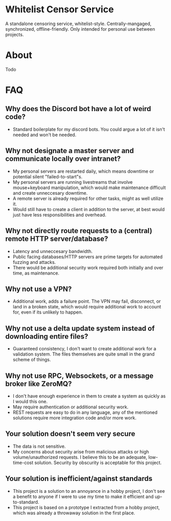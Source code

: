 # Whitelist Censor Service

A standalone censoring service, whitelist-style. Centrally-mangaged, synchronized, offline-friendly. Only intended for personal use between projects.

# About

Todo

# FAQ

## Why does the Discord bot have a lot of weird code?

- Standard boilerplate for my discord bots. You could argue a lot of it isn't needed and won't be needed.

## Why not designate a master server and communicate locally over intranet?

- My personal servers are restarted daily, which means downtime or potential silent "failed-to-start"s.
- My personal servers are running livestreams that involve mouse+keyboard manipulation, which would make maintenance difficult and create unneccesary downtime.
- A remote server is already required for other tasks, might as well utilize it.
- Would still have to create a client in addition to the server, at best would just have less responsibilities and overhead.

## Why not directly route requests to a (central) remote HTTP server/database?

- Latency and unneccesary bandwidth.
- Public facing databases/HTTP servers are prime targets for automated fuzzing and attacks.
- There would be additional security work required both initially and over time, as maintenance.

## Why not use a VPN?

- Additional work, adds a failure point. The VPN may fail, disconnect, or land in a broken state, which would require additional work to account for, even if its unlikely to happen.

## Why not use a delta update system instead of downloading entire files?

- Guaranteed consistency, I don't want to create additional work for a validation system. The files themselves are quite small in the grand scheme of things.

## Why not use RPC, Websockets, or a message broker like ZeroMQ?

- I don't have enough experience in them to create a system as quickly as I would this one.
- May require authentication or additional security work.
- REST requests are easy to do in any language, any of the mentioned solutions require more integration code and/or more work.

## Your solution doesn't seem very secure

- The data is not sensitive.
- My concerns about security arise from malicious attacks or high volume/unauthorized requests. I believe this to be an adequate, low-time-cost solution. Security by obscurity is acceptable for this project.

## Your solution is inefficient/against standards

- This project is a solution to an annoyance in a hobby project, I don't see a benefit to anyone if I were to use my time to make it efficient and up-to-standard.
- This project is based on a prototype I extracted from a hobby project, which was already a throwaway solution in the first place.
